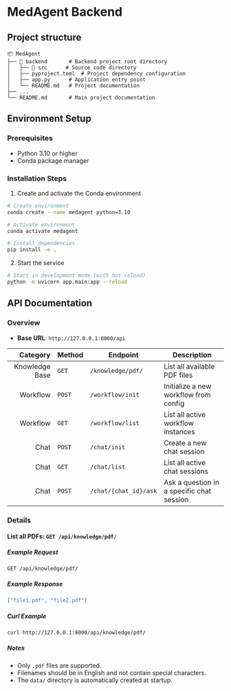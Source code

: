 # MedAgent Backend

## Project structure
```
📦 MedAgent 
├── 📁 backend       # Backend project root directory
│   ├── 📁 src      # Source code directory
│   ├── pyproject.toml  # Project dependency configuration
│   ├── app.py      # Application entry point
│   └── README.md   # Project documentation
├── ...   
└── README.md       # Main project documentation
```

## Environment Setup

### Prerequisites
- Python 3.10 or higher
- Conda package manager

### Installation Steps
1. Create and activate the Conda environment
```bash
# Create environment
conda create --name medagent python=3.10

# Activate environment
conda activate medagent

# Install dependencies
pip install -e .
```

2. Start the service
```bash
# Start in development mode (with hot reload)
python -m uvicorn app.main:app --reload
```

## API Documentation

### Overview

- **Base URL**: `http://127.0.0.1:8000/api`

|        Category | Method | Endpoint                       | Description                                 |
|----------------:|--------|---------------------------------|---------------------------------------------|
|  Knowledge Base | `GET`  | `/knowledge/pdf/`           | List all available PDF files                |
|        Workflow | `POST` | `/workflow/init`               | Initialize a new workflow from config       |
|        Workflow | `GET`  | `/workflow/list`               | List all active workflow instances          |
|            Chat | `POST` | `/chat/init`                   | Create a new chat session                   |
|            Chat | `GET`  | `/chat/list`                   | List all active chat sessions               |
|            Chat | `POST` | `/chat/{chat_id}/ask`          | Ask a question in a specific chat session   |

### Details

#### List all PDFs: `GET /api/knowledge/pdf/`
##### Example Request
```http
GET /api/knowledge/pdf/
```

##### Example Response
```json
["file1.pdf", "file2.pdf"]
```

##### Curl Example
```bash
curl http://127.0.0.1:8000/api/knowledge/pdf/
```

##### Notes
- Only `.pdf` files are supported.
- Filenames should be in English and not contain special characters.
- The `data/` directory is automatically created at startup.

